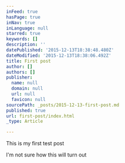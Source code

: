 ```yaml
---
inFeed: true
hasPage: true
inNav: true
inLanguage: null
starred: true
keywords: []
description: ''
datePublished: '2015-12-13T18:38:48.480Z'
dateModified: '2015-12-13T18:38:06.492Z'
title: First post
author: []
authors: []
publisher:
  name: null
  domain: null
  url: null
  favicon: null
sourcePath: _posts/2015-12-13-first-post.md
published: true
url: first-post/index.html
_type: Article

---
```

This is my first test post  

I'm not sure how this will turn out